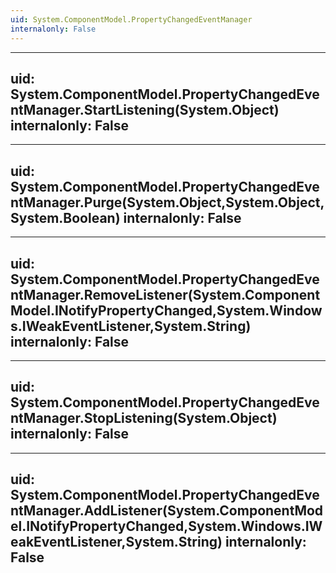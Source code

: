 ```yaml
---
uid: System.ComponentModel.PropertyChangedEventManager
internalonly: False
---
```


---
uid: System.ComponentModel.PropertyChangedEventManager.StartListening(System.Object)
internalonly: False
---

---
uid: System.ComponentModel.PropertyChangedEventManager.Purge(System.Object,System.Object,System.Boolean)
internalonly: False
---

---
uid: System.ComponentModel.PropertyChangedEventManager.RemoveListener(System.ComponentModel.INotifyPropertyChanged,System.Windows.IWeakEventListener,System.String)
internalonly: False
---

---
uid: System.ComponentModel.PropertyChangedEventManager.StopListening(System.Object)
internalonly: False
---

---
uid: System.ComponentModel.PropertyChangedEventManager.AddListener(System.ComponentModel.INotifyPropertyChanged,System.Windows.IWeakEventListener,System.String)
internalonly: False
---
